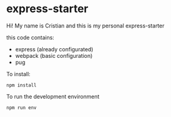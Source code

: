 # express-starter

Hi! My name is Cristian and this is my personal express-starter

this code contains:
- express (already configurated)
- webpack (basic configuration)
- pug


To install:

```
npm install
```

To run the development environment

```
npm run env
```